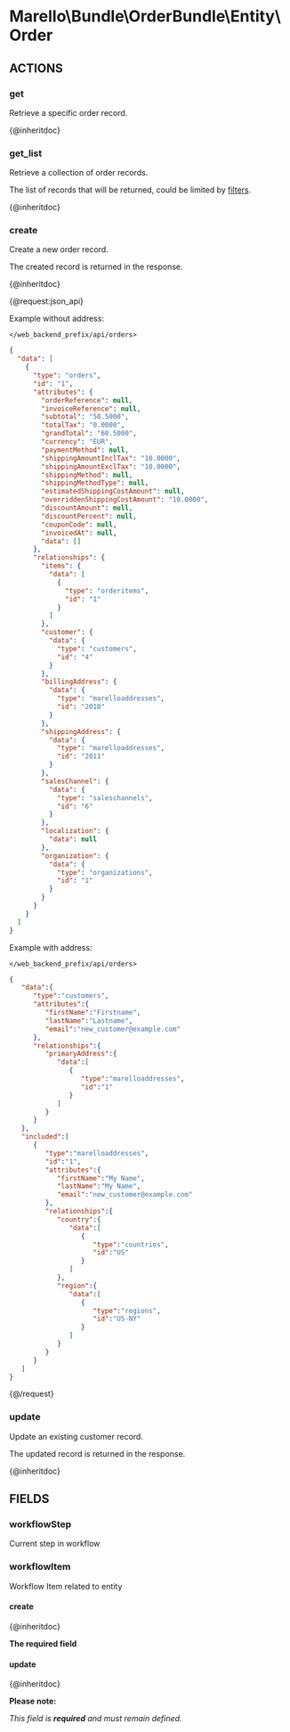 # Marello\Bundle\OrderBundle\Entity\Order

## ACTIONS

### get

Retrieve a specific order record.

{@inheritdoc}

### get_list

Retrieve a collection of order records.

The list of records that will be returned, could be limited by <a href="https://www.oroinc.com/doc/orocommerce/current/dev-guide/integration#filters">filters</a>.

{@inheritdoc}

### create

Create a new order record.

The created record is returned in the response.

{@inheritdoc}

{@request:json_api}

Example without address:

`</web_backend_prefix/api/orders>`

```JSON
{
  "data": [
    {
      "type": "orders",
      "id": "1",
      "attributes": {
        "orderReference": null,
        "invoiceReference": null,
        "subtotal": "50.5000",
        "totalTax": "0.0000",
        "grandTotal": "60.5000",
        "currency": "EUR",
        "paymentMethod": null,
        "shippingAmountInclTax": "10.0000",
        "shippingAmountExclTax": "10.0000",
        "shippingMethod": null,
        "shippingMethodType": null,
        "estimatedShippingCostAmount": null,
        "overriddenShippingCostAmount": "10.0000",
        "discountAmount": null,
        "discountPercent": null,
        "couponCode": null,
        "invoicedAt": null,
        "data": []
      },
      "relationships": {
        "items": {
          "data": [
            {
              "type": "orderitems",
              "id": "1"
            }
          ]
        },
        "customer": {
          "data": {
            "type": "customers",
            "id": "4"
          }
        },
        "billingAddress": {
          "data": {
            "type": "marelloaddresses",
            "id": "2010"
          }
        },
        "shippingAddress": {
          "data": {
            "type": "marelloaddresses",
            "id": "2011"
          }
        },
        "salesChannel": {
          "data": {
            "type": "saleschannels",
            "id": "6"
          }
        },
        "localization": {
          "data": null
        },
        "organization": {
          "data": {
            "type": "organizations",
            "id": "1"
          }
        }
      }
    }
  ]
}
```

Example with address:

`</web_backend_prefix/api/orders>`

```JSON
{
   "data":{
      "type":"customers",
      "attributes":{
         "firstName":"Firstname",
         "lastName":"Lastname",
         "email":"new_customer@example.com"
      },
      "relationships":{
         "primaryAddress":{
            "data":[
               {
                  "type":"marelloaddresses",
                  "id":"1"
               }
            ]
         }
      }
   },
   "included":[
      {
         "type":"marelloaddresses",
         "id":"1",
         "attributes":{
            "firstName":"My Name",
            "lastName":"My Name",
            "email":"new_customer@example.com"
         },
         "relationships":{
            "country":{
               "data":[
                  {
                     "type":"countries",
                     "id":"US"
                  }
               ]
            },
            "region":{
               "data":[
                  {
                     "type":"regions",
                     "id":"US-NY"
                  }
               ]
            }
         }
      }
   ]
}
```
{@/request}

### update

Update an existing customer record.

The updated record is returned in the response.

{@inheritdoc}

## FIELDS

### workflowStep

Current step in workflow

### workflowItem

Workflow Item related to entity

#### create

{@inheritdoc}

**The required field**

#### update

{@inheritdoc}

**Please note:**

*This field is **required** and must remain defined.*
